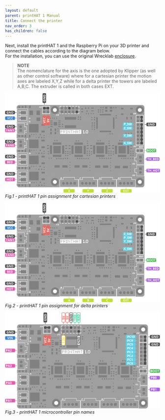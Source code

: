 ```yaml
---
layout: default
parent: printHAT 1 Manual
title: Connect the printer
nav_order: 3
has_children: false
---
```


Next, install the printHAT 1 and the Raspberry Pi on your 3D printer and connect the cables according to the diagram below.  
For the installation, you can use the original Wrecklab [enclosure](../cad/enclosure_phat1).  

>**NOTE**  
The nomenclature for the axis is the one adopted by Klipper (as well as other control software) where for a cartesian printer the motion axes are labeled X,Y,Z while for a delta printer the towers are labeled A,B,C. The extruder is called in both cases EXT.  

![phat1_pinout_cartesian](../assets/img/phat1_pinout_cartesian.png)
*Fig.1 - printHAT 1 pin assignment for cartesian printers*

![phat1_pinout_delta](../assets/img/phat1_pinout_delta.png)
*Fig.2 - printHAT 1 pin assignment for delta printers*

![phat1_pinout_gpio](../assets/img/phat1_pinout_gpio.png)
*Fig.3 - printHAT 1 microcontroller pin names*
